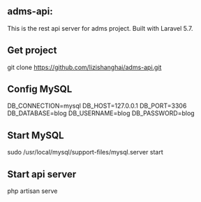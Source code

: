 ## adms-api:
This is the rest api server for adms project. Built with Laravel 5.7.

## Get project
git clone https://github.com/lizishanghai/adms-api.git

## Config MySQL
DB_CONNECTION=mysql
DB_HOST=127.0.0.1
DB_PORT=3306
DB_DATABASE=blog
DB_USERNAME=blog
DB_PASSWORD=blog

## Start MySQL
sudo /usr/local/mysql/support-files/mysql.server start

## Start api server
php artisan serve

